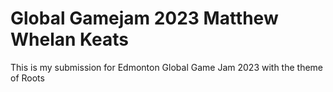 # Global Gamejam 2023 Matthew Whelan Keats
 This is my submission for Edmonton Global Game Jam 2023 with the theme of Roots
